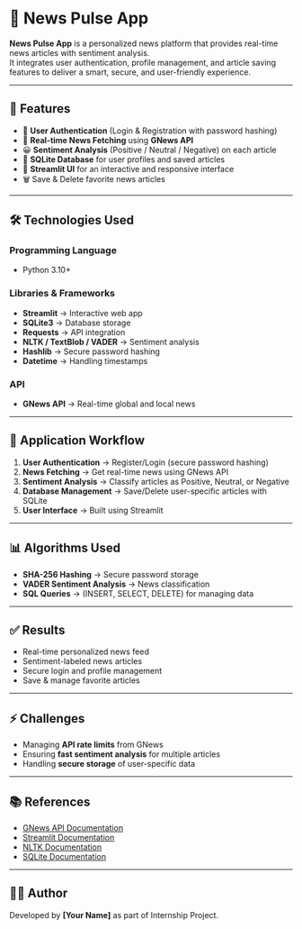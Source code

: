 # 📰 News Pulse App

**News Pulse App** is a personalized news platform that provides real-time news articles with sentiment analysis.  
It integrates user authentication, profile management, and article saving features to deliver a smart, secure, and user-friendly experience.

---

## 🚀 Features
- 🔑 **User Authentication** (Login & Registration with password hashing)  
- 📡 **Real-time News Fetching** using **GNews API**  
- 😀 **Sentiment Analysis** (Positive / Neutral / Negative) on each article  
- 💾 **SQLite Database** for user profiles and saved articles  
- 🎨 **Streamlit UI** for an interactive and responsive interface  
- 🗑️ Save & Delete favorite news articles  

---

## 🛠️ Technologies Used

### Programming Language
- Python 3.10+

### Libraries & Frameworks
- **Streamlit** → Interactive web app  
- **SQLite3** → Database storage  
- **Requests** → API integration  
- **NLTK / TextBlob / VADER** → Sentiment analysis  
- **Hashlib** → Secure password hashing  
- **Datetime** → Handling timestamps  

### API
- **GNews API** → Real-time global and local news  

---

## 📌 Application Workflow
1. **User Authentication** → Register/Login (secure password hashing)  
2. **News Fetching** → Get real-time news using GNews API  
3. **Sentiment Analysis** → Classify articles as Positive, Neutral, or Negative  
4. **Database Management** → Save/Delete user-specific articles with SQLite  
5. **User Interface** → Built using Streamlit  

---

## 📊 Algorithms Used
- **SHA-256 Hashing** → Secure password storage  
- **VADER Sentiment Analysis** → News classification  
- **SQL Queries** → (INSERT, SELECT, DELETE) for managing data  

---

## ✅ Results
- Real-time personalized news feed  
- Sentiment-labeled news articles  
- Secure login and profile management  
- Save & manage favorite articles  

---

## ⚡ Challenges
- Managing **API rate limits** from GNews  
- Ensuring **fast sentiment analysis** for multiple articles  
- Handling **secure storage** of user-specific data  

---

## 📚 References
- [GNews API Documentation](https://gnews.io/docs)  
- [Streamlit Documentation](https://docs.streamlit.io)  
- [NLTK Documentation](https://www.nltk.org/)  
- [SQLite Documentation](https://www.sqlite.org/docs.html)  

---

## 👨‍💻 Author
Developed by **[Your Name]** as part of Internship Project.  
